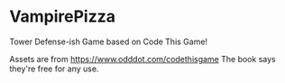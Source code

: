 # VampirePizza

Tower Defense-ish Game based on Code This Game! 


Assets are from https://www.odddot.com/codethisgame  The book says they're free for any use.

